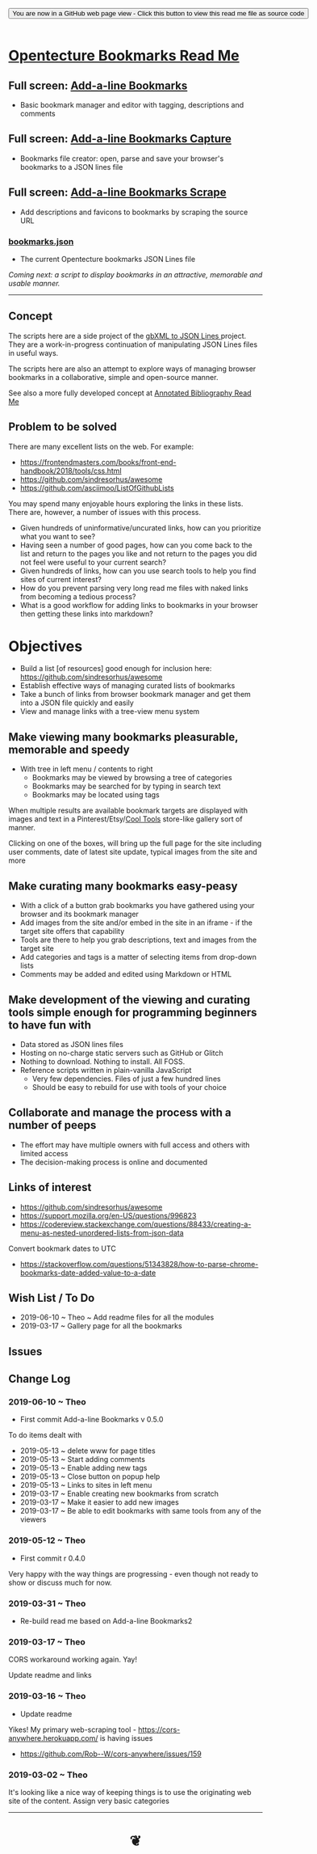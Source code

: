 
<span style=display:none; >[You are now in a GitHub source code view - click this link to view Read Me file as a web page]( https://opentecture.github.io/mindmapping/#sandbox/opentecture-bookmarks/README.md "View file as a web page." ) </span>

<div><input type=button class = "btn btn-secondary btn-sm" onclick=window.location.href="https://github.com/opentecture/mindmapping/tree/master/sandbox/sandbox/opentecture-bookmarks/"
value="You are now in a GitHub web page view - Click this button to view this read me file as source code" ></div>

<br>


# [Opentecture Bookmarks Read Me]( #sandbox/opentecture-bookmarks/README.md )


## Full screen: [Add-a-line Bookmarks]( https://opentecture.github.io/mindmapping/sandbox/opentecture-bookmarks/add-a-line-bookmarks/index.html )

* Basic bookmark manager and editor with tagging, descriptions and comments

## Full screen: [Add-a-line Bookmarks Capture]( https://opentecture.github.io/mindmapping/sandbox/opentecture-bookmarks/add-a-line-bookmarks-capture/index.html )

* Bookmarks file creator: open, parse and save your browser's bookmarks to a JSON lines file

## Full screen: [Add-a-line Bookmarks Scrape]( https://opentecture.github.io/mindmapping/sandbox/opentecture-bookmarks/add-a-line-bookmarks-scrape/index.html )

* Add descriptions and favicons to bookmarks by scraping the source URL

### [bookmarks.json]( bookmarks.json )

* The current Opentecture bookmarks JSON Lines file

_Coming next: a script to display bookmarks in an attractive, memorable and usable manner._

***

<!--
* Links that are not CORS-compatible are in process of being identified.
	* Currently checked up to and including BIM
* Currently includes bookmark description and comments lines for all bookmarks under Academia heading
* Includes description lines for each main menu header
* The file needs a lot more curatorial effort in order to be useful. In particular:
	* if a web page cannot be loaded then a suitable image from the web site should loaded instead of the blank iframe.
	* Every bookmark should include the text of the home page's description meta tag. If suitable text is not found then text should copied from elsewhere in the HTML file
-->

## Concept

The scripts here are a side project of the <a href="https://www.ladybug.tools/spider/#sandbox/gbxml-to-json-lines/" target="_blank">gbXML to JSON Lines </a> project. They are a work-in-progress continuation of manipulating JSON Lines files in useful ways.

The scripts here are also an attempt to explore ways of managing browser bookmarks in a collaborative, simple and open-source manner.

See also a more fully developed concept at [Annotated Bibliography Read Me]( https://opentecture.github.io/mindmapping/#sandbox/annotated-bibliography/README.md )


## Problem to be solved

There are many excellent lists on the web. For example:

* https://frontendmasters.com/books/front-end-handbook/2018/tools/css.html
* https://github.com/sindresorhus/awesome
* https://github.com/asciimoo/ListOfGithubLists

You may spend many enjoyable hours exploring the links in these lists.  There are, however, a number of issues with this process.

* Given hundreds of uninformative/uncurated links, how can you prioritize what you want to see?
* Having seen a number of good pages, how can you come back to the list and return to the pages you like and not return to the pages you did not feel were useful to your current search?
* Given hundreds of links, how can you use search tools to help you find sites of current interest?
* How do you prevent parsing very long read me files with naked links from becoming a tedious process?
* What is a good workflow for adding links to bookmarks in your browser then getting these links into markdown?

# Objectives

* Build a list [of resources] good enough for inclusion here: https://github.com/sindresorhus/awesome
* Establish effective ways of managing curated lists of bookmarks
* Take a bunch of links from browser bookmark manager and get them into a JSON file quickly and easily
* View and manage links with a tree-view menu system


## Make viewing many bookmarks pleasurable, memorable and speedy

* With tree in left menu / contents to right
	* Bookmarks may be viewed by browsing a tree of categories
	* Bookmarks may be searched for by typing in search text
	* Bookmarks may be located using tags

When multiple results are available bookmark targets are displayed with images and text in a Pinterest/Etsy/[Cool Tools]( https://kk.org/cooltools/tag/editors-favorites/ ) store-like gallery sort of manner.

Clicking on one of the boxes, will bring up the full page for the site including user comments, date of latest site update, typical images from the site and more


## Make curating many bookmarks easy-peasy

* With a click of a button grab bookmarks you have gathered using your browser and its bookmark manager
* Add images from the site and/or embed in the site in an iframe - if the target site offers that capability
* Tools are there to help you grab descriptions, text and images from the target site
* Add categories and tags is a matter of selecting items from drop-down lists
* Comments may be added and edited using Markdown or HTML


## Make development of the viewing and curating tools simple enough for programming beginners to have fun with

* Data stored as JSON lines files
* Hosting on no-charge static servers such as GitHub or Glitch
* Nothing to download. Nothing to install. All FOSS.
* Reference scripts written in plain-vanilla JavaScript
	* Very few dependencies. Files of just a few hundred lines
	* Should be easy to rebuild for use with tools of your choice


## Collaborate and manage the process with a number of peeps

* The effort may have multiple owners with full access and others with limited access
* The decision-making process is online and documented


## Links of interest

* https://github.com/sindresorhus/awesome
* https://support.mozilla.org/en-US/questions/996823
* https://codereview.stackexchange.com/questions/88433/creating-a-menu-as-nested-unordered-lists-from-json-data

Convert bookmark dates to UTC

* https://stackoverflow.com/questions/51343828/how-to-parse-chrome-bookmarks-date-added-value-to-a-date


## Wish List / To Do

* 2019-06-10 ~ Theo ~ Add readme files for all the modules
* 2019-03-17 ~ Gallery page for all the bookmarks


## Issues



## Change Log

### 2019-06-10 ~ Theo

* First commit Add-a-line Bookmarks v 0.5.0

To do items dealt with

* 2019-05-13 ~ delete www for page titles
* 2019-05-13 ~ Start adding comments
* 2019-05-13 ~ Enable adding new tags
* 2019-05-13 ~ Close button on popup help
* 2019-05-13 ~ Links to sites in left menu
* 2019-03-17 ~ Enable creating new bookmarks from scratch
* 2019-03-17 ~ Make it easier to add new images
* 2019-03-17 ~ Be able to edit bookmarks with same tools from any of the viewers

### 2019-05-12 ~ Theo

* First commit r 0.4.0

Very happy with the way things are progressing - even though not ready to show or discuss much for now.


### 2019-03-31 ~ Theo

* Re-build read me based on Add-a-line Bookmarks2


### 2019-03-17 ~ Theo

CORS workaround working again. Yay!

Update readme and links


### 2019-03-16 ~ Theo

* Update readme

Yikes! My primary web-scraping tool - https://cors-anywhere.herokuapp.com/ is having issues

* https://github.com/Rob--W/cors-anywhere/issues/159




### 2019-03-02 ~ Theo

It's looking like a nice way of keeping things is to use the originating web site of the content. Assign very basic categories

<!--

List I made to the time to try to help me build up categories. Probably not very useful

* academia > mit
* organization > AIA
* people > designer > lommee
* publication > aecbytes


* academia > carnagie mellon > software > alice
* academia > stanford > software > thingpedia
* academia > stanford > software > almond
* institutewithoutboundaries.ca/

* consultant > aetypic > aec
* consultant > n-e-r-v-o-u-s.com
* you3dit.com


* organization > acadia > aec
* organization > aia
* organization > aia > publication > architectmagazine.com
* organization > buildingsmart.org
* organization > freecodecamp.org
* ibiblio.org
* organization > openstructures
* organization > p2pfoundation
* rsd7.org
* organization > sensorica.co
* wikibooks.org
* wikipedia.org
* z33.be


* person > Suleiman Alhadidi > designer/ aec
* person > Sara Hendren > publication > abler
* Mario Gutman > http://www.whitefeet.com/
* person > Mitchell Joachim > Terreform / archinode
* person > Sam Marts > publication > www.architectsmart.com
* person > Andrew Alexander Price > developer
* james halliday > https://substack.net/
* Guillermo Webster > http://omrelli.ug/

* portal > archive.org >


* publication > aecbytes > aec
* publication > archdaily > aec
* citylab.com
* publication > issuu.com
* lifehacker.com
* publication > makezine.com
* publication > medium.com
* publication > nytimes,com
* publication > slashdot
* techsupportalert.com
* telegraph.co.uk
* ted.com
* publication > wired.com


* vendor > product > avavadwellings > construction > dewllings
* vendor > product > blokable > construction > design and build
* vendor > product > bluhomes > construction > design and build
* vendor > product > bonestructure.ca > construction > design and build
* intellistructures.com
* vendor > product > wikihouse.cc
* vendor > product >wikiwand.com
* vendor > product > wikkelhouse.com
* metsawood.com


* vendor > service > archilogic
* vendor > service > archilogic > service > 3d.io
* vendor > service > artstation > service > portfolio
* vendor > service > autodesk > software > Revit
* vendor > service > beetle blocks > service > 3d design
* vendor > service > bimserver
* vendor > service > bimstorm
* vendor > service > bimwiki

* vendor > service > leanstack >
* vendor > service > mecabricks.com
* vendor > service > sketchup > service > 3dwarehouse
* tekla.com
* vendor > service > twitter.com

-->


***


# <center title="hello!" ><a href=javascript:window.scrollTo(0,0); style=text-decoration:none; > ❦ </a></center>
